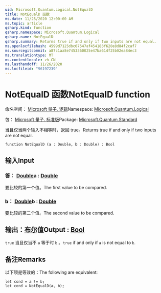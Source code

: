 ```yaml
---
uid: Microsoft.Quantum.Logical.NotEqualD
title: NotEqualD 函数
ms.date: 11/25/2020 12:00:00 AM
ms.topic: article
qsharp.kind: function
qsharp.namespace: Microsoft.Quantum.Logical
qsharp.name: NotEqualD
qsharp.summary: Returns true if and only if two inputs are not equal.
ms.openlocfilehash: 4599d7125dbc67547af454183f620e8d84f2caf7
ms.sourcegitcommit: a87c1aa8e7453360025e47ba614f25b02ea84ec3
ms.translationtype: MT
ms.contentlocale: zh-CN
ms.lasthandoff: 11/26/2020
ms.locfileid: "96197239"
---
```

# <a name="notequald-function"></a><span data-ttu-id="8cb39-102">NotEqualD 函数</span><span class="sxs-lookup"><span data-stu-id="8cb39-102">NotEqualD function</span></span>

<span data-ttu-id="8cb39-103">命名空间： [Microsoft 量子. 逻辑](xref:Microsoft.Quantum.Logical)</span><span class="sxs-lookup"><span data-stu-id="8cb39-103">Namespace: [Microsoft.Quantum.Logical](xref:Microsoft.Quantum.Logical)</span></span>

<span data-ttu-id="8cb39-104">包： [Microsoft 量子. 标准版](https://nuget.org/packages/Microsoft.Quantum.Standard)</span><span class="sxs-lookup"><span data-stu-id="8cb39-104">Package: [Microsoft.Quantum.Standard](https://nuget.org/packages/Microsoft.Quantum.Standard)</span></span>


<span data-ttu-id="8cb39-105">当且仅当两个输入不相等时，返回 true。</span><span class="sxs-lookup"><span data-stu-id="8cb39-105">Returns true if and only if two inputs are not equal.</span></span>

```qsharp
function NotEqualD (a : Double, b : Double) : Bool
```


## <a name="input"></a><span data-ttu-id="8cb39-106">输入</span><span class="sxs-lookup"><span data-stu-id="8cb39-106">Input</span></span>

### <a name="a--double"></a><span data-ttu-id="8cb39-107">答： [Double](xref:microsoft.quantum.lang-ref.double)</span><span class="sxs-lookup"><span data-stu-id="8cb39-107">a : [Double](xref:microsoft.quantum.lang-ref.double)</span></span>

<span data-ttu-id="8cb39-108">要比较的第一个值。</span><span class="sxs-lookup"><span data-stu-id="8cb39-108">The first value to be compared.</span></span>


### <a name="b--double"></a><span data-ttu-id="8cb39-109">b： [Double](xref:microsoft.quantum.lang-ref.double)</span><span class="sxs-lookup"><span data-stu-id="8cb39-109">b : [Double](xref:microsoft.quantum.lang-ref.double)</span></span>

<span data-ttu-id="8cb39-110">要比较的第二个值。</span><span class="sxs-lookup"><span data-stu-id="8cb39-110">The second value to be compared.</span></span>



## <a name="output--bool"></a><span data-ttu-id="8cb39-111">输出：[布尔](xref:microsoft.quantum.lang-ref.bool)值</span><span class="sxs-lookup"><span data-stu-id="8cb39-111">Output : [Bool](xref:microsoft.quantum.lang-ref.bool)</span></span>

<span data-ttu-id="8cb39-112">`true` 当且仅当不 `a` 等于时 `b` 。</span><span class="sxs-lookup"><span data-stu-id="8cb39-112">`true` if and only if `a` is not equal to `b`.</span></span>

## <a name="remarks"></a><span data-ttu-id="8cb39-113">备注</span><span class="sxs-lookup"><span data-stu-id="8cb39-113">Remarks</span></span>

<span data-ttu-id="8cb39-114">以下项是等效的：</span><span class="sxs-lookup"><span data-stu-id="8cb39-114">The following are equivalent:</span></span>

```Q#
let cond = a != b;
let cond = NotEqualD(a, b);
```